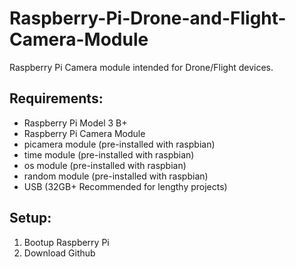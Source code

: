 # Raspberry-Pi-Drone-and-Flight-Camera-Module

Raspberry Pi Camera module intended for Drone/Flight devices.

## Requirements:
- Raspberry Pi Model 3 B+
- Raspberry Pi Camera Module
- picamera module (pre-installed with raspbian)
- time module (pre-installed with raspbian)
- os module (pre-installed with raspbian)
- random module (pre-installed with raspbian)
- USB (32GB+ Recommended for lengthy projects)

## Setup:

1) Bootup Raspberry Pi
2) Download Github

